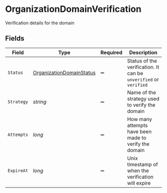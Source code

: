 # OrganizationDomainVerification

Verification details for the domain


## Fields

| Field                                                                           | Type                                                                            | Required                                                                        | Description                                                                     |
| ------------------------------------------------------------------------------- | ------------------------------------------------------------------------------- | ------------------------------------------------------------------------------- | ------------------------------------------------------------------------------- |
| `Status`                                                                        | [OrganizationDomainStatus](../../Models/Components/OrganizationDomainStatus.md) | :heavy_minus_sign:                                                              | Status of the verification. It can be `unverified` or `verified`                |
| `Strategy`                                                                      | *string*                                                                        | :heavy_minus_sign:                                                              | Name of the strategy used to verify the domain                                  |
| `Attempts`                                                                      | *long*                                                                          | :heavy_minus_sign:                                                              | How many attempts have been made to verify the domain                           |
| `ExpireAt`                                                                      | *long*                                                                          | :heavy_minus_sign:                                                              | Unix timestamp of when the verification will expire                             |